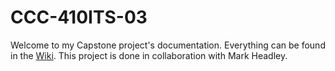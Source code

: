 # CCC-410ITS-03
Welcome to my Capstone project's documentation. Everything can be found in the [Wiki](https://github.com/tkdkel/CCC-410ITS-03/wiki).
This project is done in collaboration with Mark Headley. 
